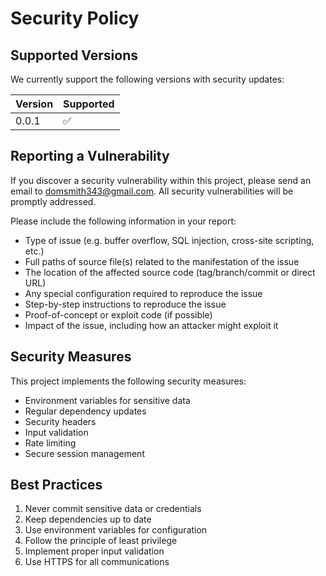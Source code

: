 # Security Policy

## Supported Versions

We currently support the following versions with security updates:

| Version | Supported          |
| ------- | ------------------ |
| 0.0.1   | :white_check_mark: |

## Reporting a Vulnerability

If you discover a security vulnerability within this project, please send an email to <domsmith343@gmail.com>. All security vulnerabilities will be promptly addressed.

Please include the following information in your report:

- Type of issue (e.g. buffer overflow, SQL injection, cross-site scripting, etc.)
- Full paths of source file(s) related to the manifestation of the issue
- The location of the affected source code (tag/branch/commit or direct URL)
- Any special configuration required to reproduce the issue
- Step-by-step instructions to reproduce the issue
- Proof-of-concept or exploit code (if possible)
- Impact of the issue, including how an attacker might exploit it

## Security Measures

This project implements the following security measures:

- Environment variables for sensitive data
- Regular dependency updates
- Security headers
- Input validation
- Rate limiting
- Secure session management

## Best Practices

1. Never commit sensitive data or credentials
2. Keep dependencies up to date
3. Use environment variables for configuration
4. Follow the principle of least privilege
5. Implement proper input validation
6. Use HTTPS for all communications
